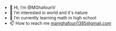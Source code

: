 - 👋 Hi, I’m @MGhafouriV
- 👀 I’m interested in world and it's nature
- 🌱 I’m currently learning math in high school 
- 📫 How to reach me manighafouri1385@gmail.com

